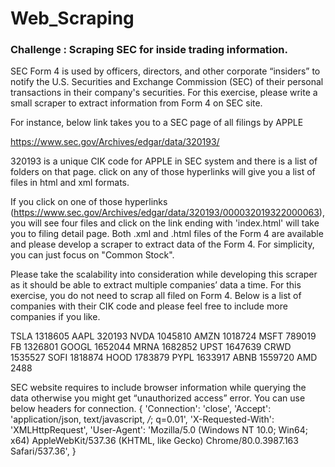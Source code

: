 # Web_Scraping

### Challenge : Scraping SEC for inside trading information.

SEC Form 4 is used by officers, directors, and other corporate “insiders” to notify the U.S. Securities and Exchange Commission (SEC) of their personal transactions in their company's securities.  For this exercise, please write a small scraper to extract information from Form 4 on SEC site. 

For instance, below link takes you to a SEC page of all filings by APPLE

https://www.sec.gov/Archives/edgar/data/320193/

320193 is a unique CIK code for APPLE in SEC system and there is a list of folders on that page. click on any of those hyperlinks will give you a list of files in html and xml formats. 

If you click on one of those hyperlinks (https://www.sec.gov/Archives/edgar/data/320193/000032019322000063), you will see four files and click on the link ending with 'index.html' will take you to filing detail page. Both .xml and .html files of the Form 4 are available and please develop a scraper to extract data of the Form 4. For simplicity, you can just focus on "Common Stock". 

Please take the scalability into consideration while developing this scraper as it should be able to extract multiple companies’ data a time. For this exercise, you do not need to scrap all filed on Form 4. Below is a list of companies with their CIK code and please feel free to include more companies if you like.  

TSLA	1318605
AAPL	320193
NVDA	1045810
AMZN	1018724
MSFT	789019
FB	1326801
GOOGL	1652044
MRNA	1682852
UPST	1647639
CRWD	1535527
SOFI	1818874
HOOD	1783879
PYPL	1633917
ABNB	1559720
AMD	2488

SEC website requires to include browser information while querying the data otherwise you might get “unauthorized access” error. You can use below headers for connection.
{ 'Connection': 'close',
         'Accept': 'application/json, text/javascript, */*; q=0.01', 'X-Requested-With': 'XMLHttpRequest',
         'User-Agent': 'Mozilla/5.0 (Windows NT 10.0; Win64; x64) AppleWebKit/537.36 (KHTML, like Gecko) Chrome/80.0.3987.163 Safari/537.36',
         }
